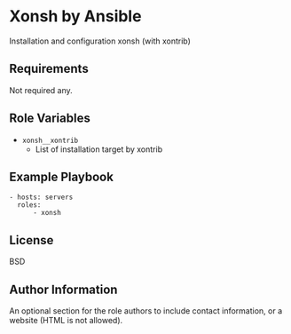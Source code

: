 Xonsh by Ansible
================

Installation and configuration xonsh (with xontrib)

Requirements
------------

Not required any.

Role Variables
--------------

- `xonsh__xontrib`
  - List of installation target by xontrib


Example Playbook
----------------

```
- hosts: servers
  roles:
      - xonsh
```

License
-------

BSD

Author Information
------------------

An optional section for the role authors to include contact information, or a website (HTML is not allowed).
